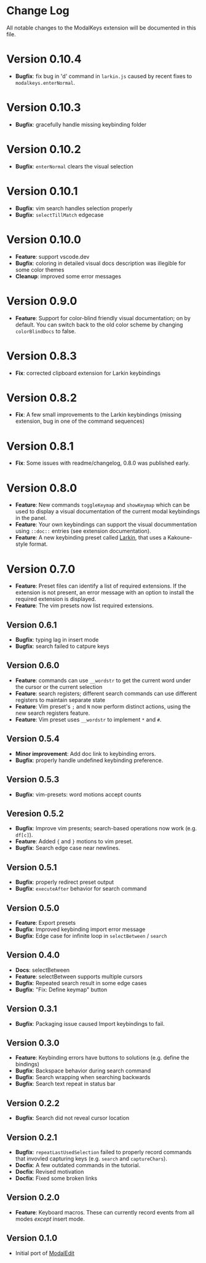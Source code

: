 # Change Log

All notable changes to the ModalKeys extension will be documented in this file.

# Version 0.10.4
- **Bugfix**: fix bug in 'd' command in `larkin.js` caused by recent fixes to
`modalkeys.enterNormal`.

# Version 0.10.3
- **Bugfix**: gracefully handle missing keybinding folder

# Version 0.10.2
- **Bugfix**: `enterNormal` clears the visual selection

# Version 0.10.1
- **Bugfix**: vim search handles selection properly
- **Bugfix**: `selectTillMatch` edgecase

# Version 0.10.0
- **Feature**: support vscode.dev
- **Bugfix**: coloring in detailed visual docs description was illegible for
  some color themes
- **Cleanup**: improved some error messages

# Version 0.9.0

- **Feature**: Support for color-blind friendly visual documentation; on by default. You can switch back to the old color scheme by changing `colorBlindDocs` to false.

# Version 0.8.3
- **Fix**: corrected clipboard extension for Larkin keybindings

# Version 0.8.2
- **Fix**: A few small improvements to the Larkin keybindings (missing extension, bug in one of the command sequences)

# Version 0.8.1
- **Fix**: Some issues with readme/changelog, 0.8.0 was published early.

# Version 0.8.0
- **Feature**: New commands `toggleKeymap` and `showKeymap` which can be used to display a  visual documentation of the current modal keybindings in the panel. 
- **Feature**: Your own keybindings can support the visual docummentation using `::doc::` entries (see extension documentation).
- **Feature**: A new keybinding preset called [Larkin](https://haberdashpi.github.io/vscode-modal-keys/stable/presets/larkin.html), that uses a Kakoune-style format.

# Version 0.7.0
- **Feature**: Preset files can identify a list of required extensions. If the extension is not present, an error message with an option to install the required extension is displayed.
- **Feature**: The vim presets now list required extensions.

## Version 0.6.1
- **Bugfix**: typing lag in insert mode
- **Bugfix**: search failed to catpure keys

## Version 0.6.0
- **Feature**: commands can use `__wordstr` to get the current word under the cursor or the current selection
- **Feature**: search registers; different search commands can use different registers to maintain separate state
- **Feature**: Vim preset's `;` and `N` now perform distinct actions, using the new search registers feature.
- **Feature**: Vim preset uses `__wordstr` to implement `*` and `#`.

## Version 0.5.4
- **Minor improvement**: Add doc link to keybinding errors.
- **Bugfix**: properly handle undefined keybinding preference.

## Version 0.5.3
- **Bugfix**: vim-presets: word motions accept counts

## Veresion 0.5.2
- **Bugfix**: Improve vim presents; search-based operations now work (e.g. `df[c]`).
- **Feature**: Added `{` and `}` motions to vim preset.
- **Bugfix**: Search edge case near newlines.

## Version 0.5.1
- **Bugfix**: properly redirect preset output
- **Bugfix**: `executeAfter` behavior for search command

## Version 0.5.0
- **Feature**: Export presets 
- **Bugfix**: Improved keybinding import error message
- **Bugfix**: Edge case for infinite loop in `selectBetween` / `search`

## Version 0.4.0

- **Docs**: selectBetween
- **Feature**: selectBetween supports multiple cursors
- **Bugfix**: Repeated search result in some edge cases
- **Bugfix**: "Fix: Define keymap" button

## Version 0.3.1

- **Bugfix**: Packaging issue caused Import keybindings to fail.

## Version 0.3.0

- **Feature**: Keybinding errors have buttons to solutions (e.g. define the bindings)
- **Bugfix**: Backspace behavior during search command
- **Bugfix**: Search wrapping when searching backwards
- **Bugfix**: Search text repeat in status bar

## Version 0.2.2

- **Bugfix**: Search did not reveal cursor location

## Version 0.2.1

- **Bugfix**: `repeatLastUsedSelection` failed to properly record commands
that invovled capturing keys (e.g. `search` and `captureChars`).
- **Docfix**: A few outdated commands in the tutorial. 
- **Docfix**: Revised motivation
- **Docfix**: Fixed some broken links

## Version 0.2.0

- **Feature**: Keyboard macros. These can currently record events from all modes *except* insert mode.

## Version 0.1.0

- Initial port of [ModalEdit](https://github.com/johtela/vscode-modaledit)